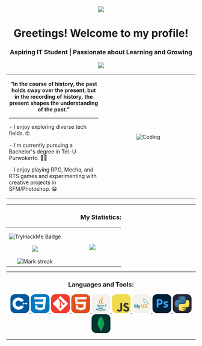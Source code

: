 <p align="center"><picture align="center"><img align="center" src = "https://github.com/7oSkaaa/7oSkaaa/blob/main/Images/about_me.gif?raw=true" width = 50px></picture></p>
<h1 align="center">Greetings! Welcome to my profile!</h1>
<h3 align="center">Aspiring IT Student | Passionate about Learning and Growing</h3>
<p align="center"> <img src="https://komarev.com/ghpvc/?username=Azixe&label=Profile+Views&color=5BCDEC&style=for-the-badge"></p>

<table align="center">
<tr border="none">
<td width="50%" align="left">
   <div align="center">
   <p><b>“In the course of history, the past holds sway over the present, but in the recording of history, the present shapes the understanding of the past.”</b></p>
      <hr>
</div>

   <p>- I enjoy exploring diverse tech fields. 🤓</p>
   <p>- I'm currently pursuing a Bachelor's degree in Tel-U Purwokerto. 👨‍🎓 </p>
   <p>- I enjoy playing RPG, Mecha, and RTS games and experimenting with creative projects in SFM/Photoshop. 😁</p>
</td>
<td width="50%" align="center">
   <img align="center" alt="Coding" width="450" src="https://media.tenor.com/cX92mi1p-NYAAAAM/coding-anime.gif">
</td>
</tr>
</table>


---

<h3 align="center">My Statistics:</h3>
<p align="center">
<table align="center">
<tr border="none">
<td width="50%" align="center">

<p align="center">
   <img src="https://tryhackme-badges.s3.amazonaws.com/Azixe.png" alt="TryHackMe Badge">
</p>
  
  <img  align="center"  src="https://github-readme-stats.vercel.app/api?username=Azixe&theme=dark&show_icons=true&count_private=true" />
  <br></br>
  <img  title="🔥 Get streak stats for your profile at git.io/streak-stats" alt="Mark streak" src="https://github-readme-streak-stats.herokuapp.com/?user=Azixe&theme=dark&hide_border=false" /> 
</td>
<td width="50%" align="center">

  <img  align="center"  src="https://github-readme-stats.anuraghazra1.vercel.app/api/top-langs/?username=Azixe&theme=dark&hide_border=false&no-bg=true&no-frame=true&langs_count=10"/>
  
  </td>
</tr>
</table>

---

<h3 align="center">Languages and Tools:</h3>
<p align="center">
   <a href="https://www.w3schools.com/cpp/" target="_blank" rel="noreferrer">
      <img src="https://github.com/tandpfun/skill-icons/blob/main/icons/CPP.svg" alt="cplusplus" width="50" height="50"/>
   </a>
   <a href="https://www.w3schools.com/css/" target="_blank" rel="noreferrer">
      <img src="https://github.com/tandpfun/skill-icons/blob/main/icons/CSS.svg" alt="css3" width="50" height="50"/>
   </a>
   <a href="https://git-scm.com/" target="_blank" rel="noreferrer">
      <img src="https://github.com/tandpfun/skill-icons/blob/main/icons/Git.svg" alt="git" width="50" height="50"/>
   </a>
   <a href="https://www.w3.org/html/" target="_blank" rel="noreferrer">
      <img src="https://github.com/tandpfun/skill-icons/blob/main/icons/HTML.svg" alt="html5" width="50" height="50"/>
   </a>
   <a href="https://www.java.com" target="_blank" rel="noreferrer">
      <img src="https://github.com/tandpfun/skill-icons/blob/main/icons/Java-Light.svg" alt="java" width="50" height="50"/>
   </a>
   <a href="https://developer.mozilla.org/en-US/docs/Web/JavaScript" target="_blank" rel="noreferrer">
      <img src="https://github.com/tandpfun/skill-icons/blob/main/icons/JavaScript.svg" alt="javascript" width="50" height="50"/>
   </a>
   <a href="https://www.mysql.com/" target="_blank" rel="noreferrer">
      <img src="https://github.com/tandpfun/skill-icons/blob/main/icons/MySQL-Light.svg" alt="mysql" width="50" height="50"/>
   </a>
   <a href="https://www.photoshop.com/en" target="_blank" rel="noreferrer">
      <img src="https://github.com/tandpfun/skill-icons/blob/main/icons/Photoshop.svg" alt="photoshop" width="50" height="50"/>
   </a>
   <a href="https://www.python.org/" target="_blank" rel="noreferrer">
      <img src="https://github.com/tandpfun/skill-icons/blob/main/icons/Python-Dark.svg" alt="python" width="50" height="50"/>
   </a>
   <a href="https://www.mongodb.com/" target="_blank" rel="noreferrer">
      <img src="https://github.com/tandpfun/skill-icons/blob/main/icons/MongoDB.svg" alt="mongodb" width="50" height="50"/>
   </a>
</p>


---


